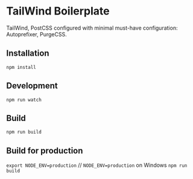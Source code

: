 # TailWind Boilerplate

TailWind, PostCSS configured with minimal must-have configuration: Autoprefixer, PurgeCSS.

## Installation
`npm install`

## Development
`npm run watch`

## Build
`npm run build`

##  Build for production
`export NODE_ENV=production` // `NODE_ENV=production` on Windows
`npm run build`

